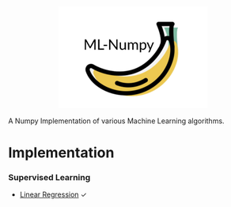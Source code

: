 <img src="./img/logo.png" hspace="20%" width="60%">

A Numpy Implementation of various Machine Learning algorithms.

# Implementation

### Supervised Learning

- [Linear Regression] &check;



<!--Links-->

[Linear Regression]: https://github.com/3outeille/ML-Numpy/tree/master/src/supervised/linear_regression